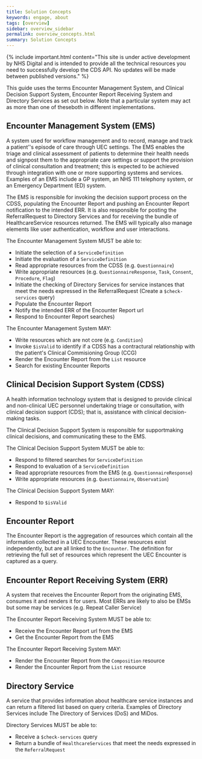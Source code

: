 ```yaml
---
title: Solution Concepts
keywords: engage, about
tags: [overview]
sidebar: overview_sidebar
permalink: overview_concepts.html
summary: Solution Concepts
---
```


{% include important.html content="This site is under active development by NHS Digital and is intended to provide all the technical resources you need to successfully develop the CDS API. No updates will be made between published versions." %}


This guide uses the terms Encounter Management System, and Clinical Decision Support System, Encounter Report Receiving System and Directory Services as set out below. Note that a particular system may act as more than one of theseboth in different implementations.

## Encounter Management System (EMS) ##

A system used for workflow management and to record, manage and track a patient’'s episode of care through UEC settings. The EMS enables the triage and clinical assessment of patients to determine their health needs and signpost them to the appropriate care settings or support the provision of clinical consultation and treatment; this is expected to be achieved through integration with one or more supporting systems and services. Examples of an EMS include a GP system, an NHS 111 telephony system, or an Emergency Department (ED) system.


The EMS is responsible for invoking the decision support process on the CDSS, populating the Encounter Report and pushing an Encounter Report notification to the intended ERR.  It is also responsible for posting the ReferralRequest to Directory Services and for receiving the bundle of HealthcareService resources returned. The EMS will typically also manage elements like user authentication, workflow and user interactions.

The Encounter Management System MUST be able to:

* Initiate the selection of a `ServiceDefinition`
* Initiate the evaluation of a `ServiceDefinition`
* Read appropriate resources from the CDSS (e.g. `Questionnaire`)
* Write appropriate resources (e.g. `QuestionnaireResponse`, `Task`, `Consent`, `Procedure`, `Flag`)
* Initiate the checking of Directory Services for service instances that meet the needs expressed in the ReferralRequest (Create a `$check-services` query)
* Populate the Encounter Report
* Notify the intended ERR of the Encounter Report url
* Respond to Encounter Report searches)

The Encounter Management System MAY:

* Write resources which are not core (e.g. `Condition`)
* Invoke `$isValid` to identify if a CDSS has a contractural relationship with the patient's Clinical Commisioning Group (CCG)
* Render the Encounter Report from the `List` resource
* Search for existing Encounter Reports


## Clinical Decision Support System (CDSS) ##

A health information technology system that is designed to provide clinical and non-clinical UEC personnel undertaking triage or consultation, with clinical decision support (CDS); that is, assistance with clinical decision-making tasks.

The Clinical Decision Support System is responsible for supportmaking clinical decisions, and communicating these to the EMS.

The Clinical Decision Support System MUST be able to:

* Respond to filtered searches for `ServiceDefinition`
* Respond to evaluation of a `ServiceDefinition`
* Read appropriate resources from the EMS (e.g. `QuestionnaireResponse`)
* Write appropriate resources (e.g. `Questionnaire`, `Observation`)

The Clinical Decision Support System MAY:

* Respond to `$isValid`

## Encounter Report ##
The Encounter Report is the aggregation of resources which contain all the information collected in a UEC Encounter.  These resources exist independently, but are all linked to the `Encounter`.  The definition for retrieving the full set of resources which represent the UEC Encounter is captured as a query.

## Encounter Report Receiving System (ERR) ##
A system that receives the Encounter Report from the originating EMS, consumes it and renders it for users. Most ERRs are likely to also be EMSs but some may be services (e.g. Repeat Caller Service)

The Encounter Report Receiving System MUST be able to:

* Receive the Encounter Report url from the EMS
* Get the Encounter Report from the EMS

The Encounter Report Receiving System MAY:

* Render the Encounter Report from the `Composition` resource
* Render the Encounter Report from the `List` resource


## Directory Service ##

A service that provides information about healthcare service instances and can return a filtered list based on query criteria. Examples of Directory Services include The Directory of Services (DoS) and MiDos.

Directory Services MUST be able to:

* Receive a `$check-services` query
* Return a bundle of `HealthcareServices` that meet the needs expressed in the `ReferralRequest`
<!--stackedit_data:
eyJoaXN0b3J5IjpbLTExOTc1MzU1MTBdfQ==
-->